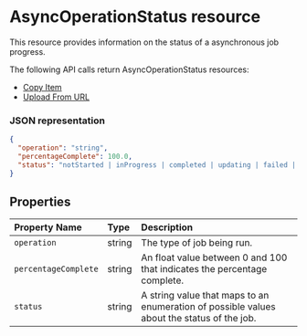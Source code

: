 ﻿# AsyncOperationStatus resource

This resource provides information on the status of a asynchronous job progress.

The following API calls return AsyncOperationStatus resources:

* [Copy Item](../items/copy.md)
* [Upload From URL](../items/upload_url.md)

### JSON representation

<!-- { "blockType": "resource", "@odata.type": "oneDrive.asyncOperationStatus" } -->
```json
{
  "operation": "string",
  "percentageComplete": 100.0,
  "status": "notStarted | inProgress | completed | updating | failed | deletePending | deleteFailed | waiting"
}
```

## Properties

| Property Name        | Type   | Description                                                                                |
|:---------------------|:-------|:-------------------------------------------------------------------------------------------|
| `operation`          | string | The type of job being run.                                                                 |
| `percentageComplete` | string | An float value between 0 and 100 that indicates the percentage complete.                   |
| `status`             | string | A string value that maps to an enumeration of possible values about the status of the job. |
